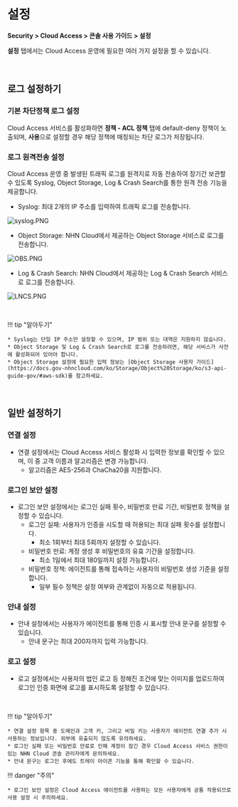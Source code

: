 # 설정

**Security > Cloud Access > 콘솔 사용 가이드 > 설정**

**설정** 탭에서는 Cloud Access 운영에 필요한 여러 가지 설정을 할 수 있습니다.

<br>

## 로그 설정하기

### 기본 차단정책 로그 설정

Cloud Access 서비스를 활성화하면 **정책 - ACL 정책** 탭에 default-deny 정책이 노출되며, **사용**으로 설정할 경우 해당 정책에 매칭되는 차단 로그가 저장됩니다.

### 로그 원격전송 설정

Cloud Access 운영 중 발생된 트래픽 로그를 원격지로 자동 전송하여 장기간 보관할 수 있도록 Syslog, Object Storage, Log & Crash Search를 통한 원격 전송 기능을 제공합니다.

* Syslog: 최대 2개의 IP 주소를 입력하여 트래픽 로그를 전송합니다.

![syslog.PNG](https://kr1-api-object-storage.nhncloudservice.com/v1/AUTH_2acdfabf4efe4efc8a04c00b348110c9/cdn_origin/prod_cloud_access/2025.06.24/syslog.png)

* Object Storage: NHN Cloud에서 제공하는 Object Storage 서비스로 로그를 전송합니다.

![OBS.PNG](https://kr1-api-object-storage.nhncloudservice.com/v1/AUTH_2acdfabf4efe4efc8a04c00b348110c9/cdn_origin/prod_cloud_access/2025.06.24/OBS.png)

* Log & Crash Search: NHN Cloud에서 제공하는 Log & Crash Search 서비스로 로그를 전송합니다.

![LNCS.PNG](https://kr1-api-object-storage.nhncloudservice.com/v1/AUTH_2acdfabf4efe4efc8a04c00b348110c9/cdn_origin/prod_cloud_access/2025.06.24/LNCS.png)

<br>

!!! tip "알아두기"

    * Syslog는 단일 IP 주소만 설정할 수 있으며, IP 범위 또는 대역은 지원하지 않습니다.
    * Object Storage 및 Log & Crash Search로 로그를 전송하려면, 해당 서비스가 사전에 활성화되어 있어야 합니다. 
    * Object Storage 설정에 필요한 입력 정보는 [Object Storage 사용자 가이드](https://docs.gov-nhncloud.com/ko/Storage/Object%20Storage/ko/s3-api-guide-gov/#aws-sdk)를 참고하세요.

<br>

## 일반 설정하기

### 연결 설정

* 연결 설정에서는 Cloud Access 서비스 활성화 시 입력한 정보를 확인할 수 있으며, 이 중 고객 이름과 알고리즘은 변경 가능합니다.
    * 알고리즘은 AES-256과 ChaCha20을 지원합니다.

### 로그인 보안 설정

* 로그인 보안 설정에서는 로그인 실패 횟수, 비밀번호 만료 기간, 비밀번호 정책을 설정할 수 있습니다.
    * 로그인 실패: 사용자가 인증을 시도할 때 허용되는 최대 실패 횟수를 설정합니다. 
        * 최소 1회부터 최대 5회까지 설정할 수 있습니다.
    * 비밀번호 만료: 계정 생성 후 비밀번호의 유효 기간을 설정합니다.
        * 최소 1일에서 최대 180일까지 설정 가능합니다.
    * 비밀번호 정책: 에이전트를 통해 접속하는 사용자의 비밀번호 생성 기준을 설정합니다.
        * 일부 필수 정책은 설정 여부와 관계없이 자동으로 적용됩니다. 

### 안내 설정

* 안내 설정에서는 사용자가 에이전트를 통해 인증 시 표시할 안내 문구를 설정할 수 있습니다.
    * 안내 문구는 최대 200자까지 입력 가능합니다.

### 로고 설정

* 로고 설정에서는 사용자의 법인 로고 등 정해진 조건에 맞는 이미지를 업로드하여 로그인 인증 화면에 로고를 표시하도록 설정할 수 있습니다.

<br>

!!! tip "알아두기"

    * 연결 설정 항목 중 도메인과 고객 키, 그리고 비밀 키는 사용자가 에이전트 연결 추가 시 사용하는 정보입니다. 외부에 유출되지 않도록 유의하세요.
    * 로그인 실패 또는 비밀번호 만료로 인해 계정이 잠긴 경우 Cloud Access 서비스 권한이 있는 NHN Cloud 콘솔 관리자에게 문의하세요.
    * 안내 문구는 로그인 후에도 트레이 아이콘 기능을 통해 확인할 수 있습니다.

!!! danger "주의"

    * 로그인 보안 설정은 Cloud Access 에이전트를 사용하는 모든 사용자에게 공통 적용되므로 사용 설정 시 주의하세요.

